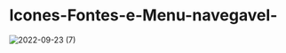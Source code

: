 # Icones-Fontes-e-Menu-navegavel-


![2022-09-23 (7)](https://user-images.githubusercontent.com/85081592/192074679-0c8b8e86-d56e-4fed-a487-74b5e4e873a6.png)

